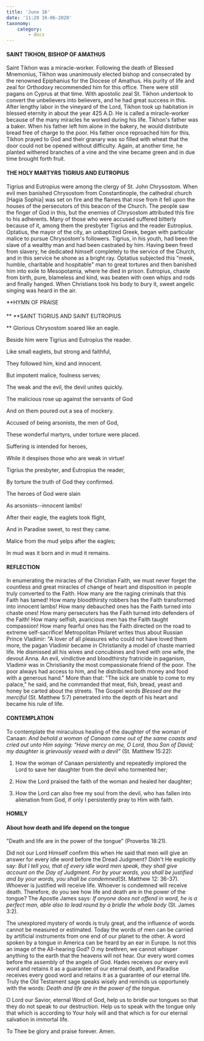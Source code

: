 ```yaml
---
title: 'June 16'
date: '11:20 16-06-2020'
taxonomy:
    category:
        - docs
---
```


#### SAINT TIKHON, BISHOP OF AMATHUS

Saint Tikhon was a miracle-worker. Following the death of Blessed Mnemonius, Tikhon was unanimously elected bishop and consecrated by the renowned Epiphanius for the Diocese of Amathus. His purity of life and zeal for Orthodoxy recommended him for this office. There were still pagans on Cyprus at that time. With apostolic zeal St. Tikhon undertook to convert the unbelievers into believers, and he had great success in this. After lengthy labor in the vineyard of the Lord, Tikhon took up habitation in blessed eternity in about the year 425 A.D. He is called a miracle-worker because of the many miracles he worked during his life. Tikhon's father was a baker. When his father left him alone in the bakery, he would distribute bread free of charge to the poor. His father once reproached him for this. Tikhon prayed to God and their granary was so filled with wheat that the door could not be opened without difficulty. Again, at another time, he planted withered branches of a vine and the vine became green and in due time brought forth fruit.

#### THE HOLY MARTYRS TIGRIUS AND EUTROPIUS

Tigrius and Eutropius were among the clergy of St. John Chrysostom. When evil men banished Chrysostom from Constantinople, the cathedral church [Hagia Sophia] was set on fire and the flames that rose from it fell upon the houses of the persecutors of this beacon of the Church. The people saw the finger of God in this, but the enemies of Chrysostom attributed this fire to his adherents. Many of those who were accused suffered bitterly because of it, among them the presbyter Tigrius and the reader Eutropius. Optatius, the mayor of the city, an unbaptized Greek, began with particular malice to pursue Chrysostom's followers. Tigrius, in his youth, had been the slave of a wealthy man and had been castrated by him. Having been freed from slavery, he dedicated himself completely to the service of the Church, and in this service he shone as a bright ray. Optatius subjected this "meek, humble, charitable and hospitable" man to great tortures and then banished him into exile to Mesopotamia, where he died in prison. Eutropius, chaste from birth, pure, blameless and kind, was beaten with oxen whips and rods and finally hanged. When Christians took his body to bury it, sweet angelic singing was heard in the air.


**HYMN OF PRAISE
####  
**
**SAINT TIGRIUS AND SAINT EUTROPIUS

**
Glorious Chrysostom soared like an eagle.
 

Beside him were Tigrius and Eutropius the reader.
 

Like small eaglets, but strong and faithful,
 

They followed him, kind and innocent.
 

But impotent malice, foulness serves;
 

The weak and the evil, the devil unites quickly.
 

The malicious rose up against the servants of God


And on them poured out a sea of mockery.
 

Accused of being arsonists, the men of God,
 

These wonderful martyrs, under torture were placed.
 

Suffering is intended for heroes,
 

While it despises those who are weak in virtue!
 

Tigrius the presbyter, and Eutropius the reader,
 

By torture the truth of God they confirmed.


The heroes of God were slain
 

As arsonists--innocent lambs!
 

After their eagle, the eaglets took flight,
 

And in Paradise sweet, to rest they came.
 

Malice from the mud yelps after the eagles;
 

In mud was it born and in mud it remains.
 

#### REFLECTION

In enumerating the miracles of the Christian Faith, we must never forget the countless and great miracles of change of heart and disposition in people truly converted to the Faith. How many are the raging criminals that this Faith has tamed! How many bloodthirsty robbers has the Faith transformed into innocent lambs! How many debauched ones has the Faith turned into chaste ones! How many persecuters has the Faith turned into defenders of the Faith! How many selfish, avaricious men has the Faith taught compassion! How many fearful ones has the Faith directed on the road to extreme self-sacrifice! Metropolitan Philaret writes thus about Russian Prince Vladimir: "A lover of all pleasures who could not have loved them more, the pagan Vladimir became in Christianity a model of chaste married life. He dismissed all his wives and concubines and lived with one wife, the devout Anna. An evil, vindictive and bloodthirsty fratricide in paganism, Vladimir was in Christianity the most compassionate friend of the poor. The poor always had access to him, and he distributed both money and food with a generous hand." More than that: "The sick are unable to come to my palace," he said, and he commanded that meat, fish, bread, yeast and honey be carted about the streets. The Gospel words *Blessed are the merciful* (St. Matthew 5:7) penetrated into the depth of his heart and became his rule of life.


#### CONTEMPLATION


To contemplate the miraculous healing of the daughter of the woman of Canaan: *And behold a woman of Canaan came out of the same coasts and cried out unto Him saying: "Have mercy on me, O Lord, thou Son of David; my daughter is grievously vexed with a devil"* (St. Matthew 15:22):

1.  How the woman of Canaan persistently and repeatedly implored the Lord to save her daughter from the devil who tormented her;

1.  How the Lord praised the faith of the woman and healed her daughter;

1.  How the Lord can also free my soul from the devil, who has fallen into alienation from God, if only I persistently pray to Him with faith.


#### HOMILY


#### About how death and life depend on the tongue

"Death and life are in the power of the tongue" (Proverbs 18:21).

Did not our Lord Himself confirm this when He said that men will give an answer for every idle word before the Dread Judgment? Didn't He explicitly say: *But I tell you, that of every idle word men speak, they shall give account on the Day of Judgment. For by your words, you shall be justified and by your words, you shall be condemned*(St. Matthew 12: 36-37). Whoever is justified will receive life. Whoever is condemned will receive death. Therefore, do you see how life and death are in the power of the tongue? The Apostle James says: *If anyone does not offend in word, he is a perfect man, able also to lead round by a bridle the whole body* (St. James 3:2).

The unexplored mystery of words is truly great, and the influence of words cannot be measured or estimated. Today the words of men can be carried by artificial instruments from one end of our planet to the other. A word spoken by a tongue in America can be heard by an ear in Europe. Is not this an image of the All-hearing God? O my brethren, we cannot whisper anything to the earth that the heavens will not hear. Our every word comes before the assembly of the angels of God. Hades receives our every evil word and retains it as a guarantee of our eternal death, and Paradise receives every good word and retains it as a guarantee of our eternal life. Truly the Old Testament sage speaks wisely and reminds us opportunely with the words: *Death and life are in the power of the tongue.*

O Lord our Savior, eternal Word of God, help us to bridle our tongues so that they do not speak to our destruction. Help us to speak with the tongue only that which is according to Your holy will and that which is for our eternal salvation in immortal life.

To Thee be glory and praise forever. Amen.
